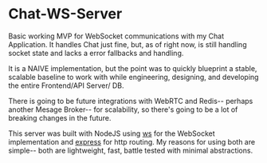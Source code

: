 # Chat-WS-Server

Basic working MVP for WebSocket communications with my Chat Application. It handles Chat just fine, but, as of right now, is still handling socket state and lacks a error fallbacks and handling. 

It is a NAIVE implementation, but the point was to quickly blueprint a stable, scalable baseline to work with while engineering, designing, and developing the entire Frontend/API Server/ DB.

There is going to be future integrations with WebRTC and Redis-- perhaps another Mesage Broker-- for scalability, so there's going to be a lot of breaking changes in the future.

This server was built with NodeJS using [ws](https://www.npmjs.com/package/ws) for the WebSocket implementation and [express](https://www.npmjs.com/package/express) for http routing. My reasons for using both are simple-- both are lightweight, fast, battle tested with minimal abstractions.

